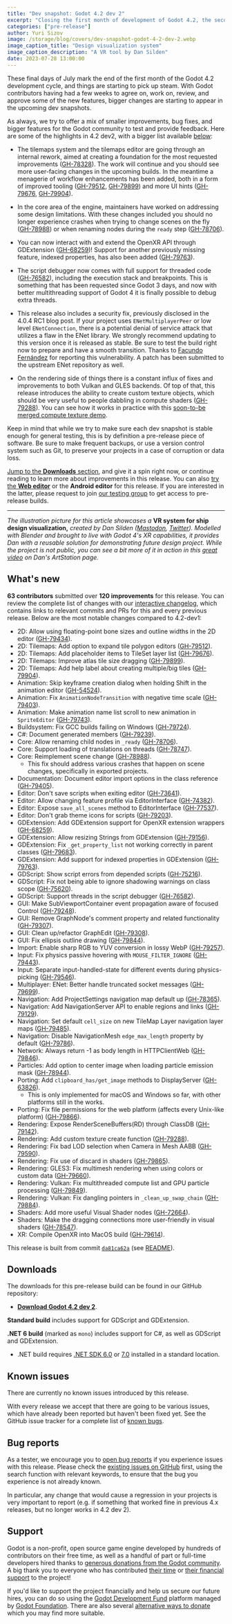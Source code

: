 ```yaml
---
title: "Dev snapshot: Godot 4.2 dev 2"
excerpt: "Closing the first month of development of Godot 4.2, the second development snapshot includes both smaller improvements and bigger features."
categories: ["pre-release"]
author: Yuri Sizov
image: /storage/blog/covers/dev-snapshot-godot-4-2-dev-2.webp
image_caption_title: "Design visualization system"
image_caption_description: "A VR tool by Dan Silden"
date: 2023-07-28 13:00:00
---
```


These final days of July mark the end of the first month of the Godot 4.2 development cycle, and things are starting to pick up steam. With Godot contributors having had a few weeks to agree on, work on, review, and approve some of the new features, bigger changes are starting to appear in the upcoming dev snapshots.

As always, we try to offer a mix of smaller improvements, bug fixes, and bigger features for the Godot community to test and provide feedback. Here are some of the highlights in 4.2 dev2, with a bigger list available [below](#whats-new):

- The tilemaps system and the tilemaps editor are going through an internal rework, aimed at creating a foundation for the most requested improvements ([GH-78328](https://github.com/godotengine/godot/pull/78328)). The work will continue and you should see more user-facing changes in the upcoming builds. In the meantime a menagerie of workflow enhancements has been added, both in a form of improved tooling ([GH-79512](https://github.com/godotengine/godot/pull/79512), [GH-79899](https://github.com/godotengine/godot/pull/79899)) and more UI hints ([GH-79676](https://github.com/godotengine/godot/pull/79676), [GH-79904](https://github.com/godotengine/godot/pull/79904)).

- In the core area of the engine, maintainers have worked on addressing some design limitations. With these changes included you should no longer experience crashes when trying to change scenes on the fly ([GH-78988](https://github.com/godotengine/godot/pull/78988)) or when renaming nodes during the `ready` step ([GH-78706](https://github.com/godotengine/godot/pull/78706)).

- You can now interact with and extend the OpenXR API through GDExtension ([GH-68259](https://github.com/godotengine/godot/pull/68259))! Support for another previously missing feature, indexed properties, has also been added ([GH-79763](https://github.com/godotengine/godot/pull/79763)).

- The script debugger now comes with full support for threaded code ([GH-76582](https://github.com/godotengine/godot/pull/76582)), including the execution stack and breakpoints. This is something that has been requested since Godot 3 days, and now with better multithreading support of Godot 4 it is finally possible to debug extra threads.

- This release also includes a security fix, previously disclosed in the 4.0.4 RC1 blog post. If your project uses `ENetMultiplayerPeer` or low level `ENetConnection`, there is a potential denial of service attack that utilizes a flaw in the ENet library. We strongly recommend updating to this version once it is released as stable. Be sure to test the build right now to prepare and have a smooth transition. Thanks to [Facundo Fernández](https://github.com/Facundo15) for reporting this vulnerability. A patch has been submitted to the upstream ENet repository as well.

- On the rendering side of things there is a constant influx of fixes and improvements to both Vulkan and GLES backends. Of top of that, this release introduces the ability to create custom texture objects, which should be very useful to people dabbling in compute shaders ([GH-79288](https://github.com/godotengine/godot/pull/79288)). You can see how it works in practice with this [soon-to-be merged compute texture demo](https://github.com/godotengine/godot-demo-projects/pull/938).

Keep in mind that while we try to make sure each dev snapshot is stable enough for general testing, this is by definition a pre-release piece of software. Be sure to make frequent backups, or use a version control system such as Git, to preserve your projects in a case of corruption or data loss.

[Jump to the **Downloads** section](#downloads), and give it a spin right now, or continue reading to learn more about improvements in this release. You can also [try the **Web editor**](https://editor.godotengine.org/releases/4.2.dev2/) or the **Android editor** for this release. If you are interested in the latter, please request to join [our testing group](https://groups.google.com/g/godot-testers) to get access to pre-release builds.

-----

*The illustration picture for this article showcases a* **VR system for ship design visualization,** *created by Dan Silden ([Mastodon](https://mastodon.art/@dsilden), [Twitter](https://twitter.com/dsilden)). Modelled with Blender and brought to live with Godot 4's XR capabilities, it provides Dan with a reusable solution for demonstrating future design project. While the project is not public, you can see a bit more of it in action in this [great video](https://www.artstation.com/artwork/LRm56R) on Dan's ArtStation page.*

## What's new

**63 contributors** submitted over **120 improvements** for this release. You can review the complete list of changes with our [interactive changelog](https://godotengine.github.io/godot-interactive-changelog/#4.2-dev2), which contains links to relevant commits and PRs for this and every previous release. Below are the most notable changes compared to 4.2-dev1:

- 2D: Allow using floating-point bone sizes and outline widths in the 2D editor ([GH-79434](https://github.com/godotengine/godot/pull/79434)).
- 2D: Tilemaps: Add option to expand tile polygon editors ([GH-79512](https://github.com/godotengine/godot/pull/79512)).
- 2D: Tilemaps: Add placeholder items to TileSet layer list ([GH-79676](https://github.com/godotengine/godot/pull/79676)).
- 2D: Tilemaps: Improve atlas tile size dragging ([GH-79899](https://github.com/godotengine/godot/pull/79899)).
- 2D: Tilemaps: Add help label about creating multiple/big tiles ([GH-79904](https://github.com/godotengine/godot/pull/79904)).
- Animation: Skip keyframe creation dialog when holding Shift in the animation editor ([GH-54524](https://github.com/godotengine/godot/pull/54524)).
- Animation: Fix `AnimationNodeTransition` with negative time scale ([GH-79403](https://github.com/godotengine/godot/pull/79403)).
- Animation: Make animation name list scroll to new animation in `SpriteEditor` ([GH-79743](https://github.com/godotengine/godot/pull/79743)).
- Buildsystem: Fix GCC builds failing on Windows ([GH-79724](https://github.com/godotengine/godot/pull/79724)).
- C#: Document generated members ([GH-79239](https://github.com/godotengine/godot/pull/79239)).
- Core: Allow renaming child nodes in `_ready` ([GH-78706](https://github.com/godotengine/godot/pull/78706)).
- Core: Support loading of translations on threads ([GH-78747](https://github.com/godotengine/godot/pull/78747)).
- Core: Reimplement scene change ([GH-78988](https://github.com/godotengine/godot/pull/78988)).
  - This fix should address various crashes that happen on scene changes, specifically in exported projects.
- Documentation: Document editor import options in the class reference ([GH-79405](https://github.com/godotengine/godot/pull/79405)).
- Editor: Don't save scripts when exiting editor ([GH-73641](https://github.com/godotengine/godot/pull/73641)).
- Editor: Allow changing feature profile via EditorInterface ([GH-74382](https://github.com/godotengine/godot/pull/74382)).
- Editor: Expose `save_all_scenes` method to EditorInterface ([GH-77537](https://github.com/godotengine/godot/pull/77537)).
- Editor: Don't grab theme icons for scripts ([GH-79203](https://github.com/godotengine/godot/pull/79203)).
- GDExtension: Add GDExtension support for OpenXR extension wrappers ([GH-68259](https://github.com/godotengine/godot/pull/68259)).
- GDExtension: Allow resizing Strings from GDExtension ([GH-79156](https://github.com/godotengine/godot/pull/79156)).
- GDExtension: Fix `_get_property_list` not working correctly in parent classes ([GH-79683](https://github.com/godotengine/godot/pull/79683)).
- GDExtension: Add support for indexed properties in GDExtension ([GH-79763](https://github.com/godotengine/godot/pull/79763)).
- GDScript: Show script errors from depended scripts ([GH-75216](https://github.com/godotengine/godot/pull/75216)).
- GDScript: Fix not being able to ignore shadowing warnings on class scope ([GH-75620](https://github.com/godotengine/godot/pull/75620)).
- GDScript: Support threads in the script debugger ([GH-76582](https://github.com/godotengine/godot/pull/76582)).
- GUI: Make SubViewportContainer event propagation aware of focused Control ([GH-79248](https://github.com/godotengine/godot/pull/79248)).
- GUI: Remove GraphNode's comment property and related functionality ([GH-79307](https://github.com/godotengine/godot/pull/79307)).
- GUI: Clean up/refactor GraphEdit ([GH-79308](https://github.com/godotengine/godot/pull/79308)).
- GUI: Fix ellipsis outline drawing ([GH-79844](https://github.com/godotengine/godot/pull/79844)).
- Import: Enable sharp RGB to YUV conversion in lossy WebP ([GH-79257](https://github.com/godotengine/godot/pull/79257)).
- Input: Fix physics passive hovering with `MOUSE_FILTER_IGNORE` ([GH-79443](https://github.com/godotengine/godot/pull/79443)).
- Input: Separate input-handled-state for different events during physics-picking ([GH-79546](https://github.com/godotengine/godot/pull/79546)).
- Multiplayer: ENet: Better handle truncated socket messages ([GH-79699](https://github.com/godotengine/godot/pull/79699)).
- Navigation: Add ProjectSettings navigation map default up ([GH-78365](https://github.com/godotengine/godot/pull/78365)).
- Navigation: Add NavigationServer API to enable regions and links ([GH-79129](https://github.com/godotengine/godot/pull/79129)).
- Navigation: Set default `cell_size` on new TileMap Layer navigation layer maps ([GH-79485](https://github.com/godotengine/godot/pull/79485)).
- Navigation: Disable NavigationMesh `edge_max_length` property by default ([GH-79786](https://github.com/godotengine/godot/pull/79786)).
- Network: Always return -1 as body length in HTTPClientWeb ([GH-79846](https://github.com/godotengine/godot/pull/79846)).
- Particles: Add option to center image when loading particle emission mask ([GH-78944](https://github.com/godotengine/godot/pull/78944)).
- Porting: Add `clipboard_has/get_image` methods to DisplayServer ([GH-63826](https://github.com/godotengine/godot/pull/63826)).
  - This is only implemented for macOS and Windows so far, with other platforms still in the works.
- Porting: Fix file permissions for the web platform (affects every Unix-like platform) ([GH-79866](https://github.com/godotengine/godot/pull/79866)).
- Rendering: Expose RenderSceneBuffers(RD) through ClassDB ([GH-79142](https://github.com/godotengine/godot/pull/79142)).
- Rendering: Add custom texture create function ([GH-79288](https://github.com/godotengine/godot/pull/79288)).
- Rendering: Fix bad LOD selection when Camera in Mesh AABB ([GH-79590](https://github.com/godotengine/godot/pull/79590)).
- Rendering: Fix use of discard in shaders ([GH-79865](https://github.com/godotengine/godot/pull/79865)).
- Rendering: GLES3: Fix multimesh rendering when using colors or custom data ([GH-79660](https://github.com/godotengine/godot/pull/79660)).
- Rendering: Vulkan: Fix multithreaded compute list and GPU particle processing ([GH-79849](https://github.com/godotengine/godot/pull/79849)).
- Rendering: Vulkan: Fix dangling pointers in `_clean_up_swap_chain` ([GH-79884](https://github.com/godotengine/godot/pull/79884)).
- Shaders: Add more useful Visual Shader nodes ([GH-72664](https://github.com/godotengine/godot/pull/72664)).
- Shaders: Make the dragging connections more user-friendly in visual shaders ([GH-78547](https://github.com/godotengine/godot/pull/78547)).
- XR: Compile OpenXR into MacOS build ([GH-79614](https://github.com/godotengine/godot/pull/79614)).

This release is built from commit [`da81ca62a`](https://github.com/godotengine/godot/commit/da81ca62a5f6d615516929896caa0b6b09ceccfc) (see [README](https://github.com/godotengine/godot-builds/releases/download/4.2-dev2/README.txt)).

## Downloads

The downloads for this pre-release build can be found in our GitHub repository:

* [**Download Godot 4.2 dev 2**](https://github.com/godotengine/godot-builds/releases/tag/4.2-dev2).

**Standard build** includes support for GDScript and GDExtension.

**.NET 6 build** (marked as `mono`) includes support for C#, as well as GDScript and GDExtension.
- .NET build requires [.NET SDK 6.0](https://dotnet.microsoft.com/en-us/download/dotnet/6.0) or [7.0](https://dotnet.microsoft.com/en-us/download/dotnet/7.0) installed in a standard location.

## Known issues

There are currently no known issues introduced by this release.

With every release we accept that there are going to be various issues, which have already been reported but haven't been fixed yet. See the GitHub issue tracker for a complete list of [known bugs](https://github.com/godotengine/godot/issues?q=is%3Aissue+is%3Aopen+label%3Abug+).

## Bug reports

As a tester, we encourage you to [open bug reports](https://github.com/godotengine/godot/issues) if you experience issues with this release. Please check the [existing issues on GitHub](https://github.com/godotengine/godot/issues) first, using the search function with relevant keywords, to ensure that the bug you experience is not already known.

In particular, any change that would cause a regression in your projects is very important to report (e.g. if something that worked fine in previous 4.x releases, but no longer works in 4.2 dev 2).

## Support

Godot is a non-profit, open source game engine developed by hundreds of contributors on their free time, as well as a handful of part or full-time developers hired thanks to [generous donations from the Godot community](https://fund.godotengine.org/). A big thank you to everyone who has contributed [their time](https://github.com/godotengine/godot/blob/master/AUTHORS.md) or [their financial support](https://github.com/godotengine/godot/blob/master/DONORS.md) to the project!

If you'd like to support the project financially and help us secure our future hires, you can do so using the [Godot Development Fund](https://fund.godotengine.org/) platform managed by [Godot Foundation](https://godot.foundation/). There are also several [alternative ways to donate](/donate) which you may find more suitable.
